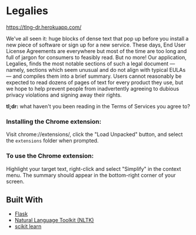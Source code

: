 # Legalies
https://tlng-dr.herokuapp.com/

We've all seen it: huge blocks of dense text that pop up before you install a new piece of software or sign up for a new service. These days, End User License Agreements are everywhere but most of the time are too long and full of jargon for consumers to feasibly read. But no more! Our application, Legalies, finds the most notable sections of such a legal document — namely, sections which seem unusual and do not align with typical EULAs — and compiles them into a brief summary. Users cannot reasonably be expected to read dozens of pages of text for every product they use, but we hope to help prevent people from inadvertently agreeing to dubious privacy violations and signing away their rights.

**tl;dr:** what haven't you been reading in the Terms of Services you agree to?

### Installing the Chrome extension:

Visit chrome://extensions/, click the "Load Unpacked" button, and select the ```extensions``` folder when prompted.

### To use the Chrome extension:

Highlight your target text, right-click and select "Simplify" in the context menu. The summary should appear in the bottom-right corner of your screen.

## Built With

- [Flask](http://flask.pocoo.org/docs/1.0/)
- [Natural Language Toolkit (NLTK)](https://www.nltk.org/index.html)
- [scikit learn](https://scikit-learn.org/stable/documentation.html)
